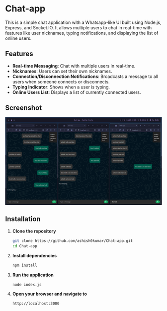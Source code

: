 # Chat-app
This is a simple chat application with a Whatsapp-like UI built using Node.js, Express, and Socket.IO. It allows multiple users to chat in real-time with features like user nicknames, typing notifications, and displaying the list of online users.

## Features

- **Real-time Messaging**: Chat with multiple users in real-time.
- **Nicknames**: Users can set their own nicknames.
- **Connection/Disconnection Notifications**: Broadcasts a message to all users when someone connects or disconnects.
- **Typing Indicator**: Shows when a user is typing.
- **Online Users List**: Displays a list of currently connected users.

## Screenshot

![screenshot](/screenshot.png)

## Installation

1. **Clone the repository**
    ```bash
    git clone https://github.com/ashish0kumar/Chat-app.git
    cd Chat-app
    ```

2. **Install dependencies**
    ```bash
    npm install
    ```

3. **Run the application**
    ```bash
    node index.js
    ```

4. **Open your browser and navigate to**
    ```
    http://localhost:3000
    ```
